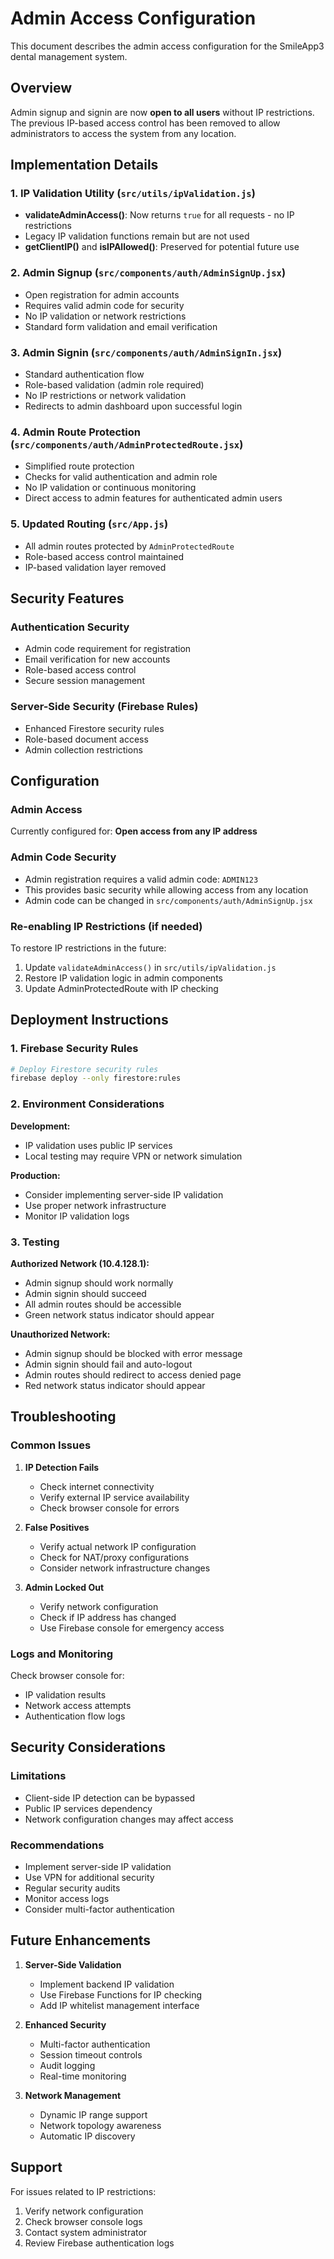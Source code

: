 # Admin Access Configuration

This document describes the admin access configuration for the SmileApp3 dental management system.

## Overview

Admin signup and signin are now **open to all users** without IP restrictions. The previous IP-based access control has been removed to allow administrators to access the system from any location.

## Implementation Details

### 1. IP Validation Utility (`src/utils/ipValidation.js`)

- **validateAdminAccess()**: Now returns `true` for all requests - no IP restrictions
- Legacy IP validation functions remain but are not used
- **getClientIP()** and **isIPAllowed()**: Preserved for potential future use

### 2. Admin Signup (`src/components/auth/AdminSignUp.jsx`)

- Open registration for admin accounts
- Requires valid admin code for security
- No IP validation or network restrictions
- Standard form validation and email verification

### 3. Admin Signin (`src/components/auth/AdminSignIn.jsx`)

- Standard authentication flow
- Role-based validation (admin role required)
- No IP restrictions or network validation
- Redirects to admin dashboard upon successful login

### 4. Admin Route Protection (`src/components/auth/AdminProtectedRoute.jsx`)

- Simplified route protection
- Checks for valid authentication and admin role
- No IP validation or continuous monitoring
- Direct access to admin features for authenticated admin users

### 5. Updated Routing (`src/App.js`)

- All admin routes protected by `AdminProtectedRoute`
- Role-based access control maintained
- IP-based validation layer removed

## Security Features

### Authentication Security
- Admin code requirement for registration
- Email verification for new accounts
- Role-based access control
- Secure session management

### Server-Side Security (Firebase Rules)
- Enhanced Firestore security rules
- Role-based document access
- Admin collection restrictions

## Configuration

### Admin Access
Currently configured for: **Open access from any IP address**

### Admin Code Security
- Admin registration requires a valid admin code: `ADMIN123`
- This provides basic security while allowing access from any location
- Admin code can be changed in `src/components/auth/AdminSignUp.jsx`

### Re-enabling IP Restrictions (if needed)
To restore IP restrictions in the future:
1. Update `validateAdminAccess()` in `src/utils/ipValidation.js`
2. Restore IP validation logic in admin components
3. Update AdminProtectedRoute with IP checking

## Deployment Instructions

### 1. Firebase Security Rules
```bash
# Deploy Firestore security rules
firebase deploy --only firestore:rules
```

### 2. Environment Considerations

**Development:**
- IP validation uses public IP services
- Local testing may require VPN or network simulation

**Production:**
- Consider implementing server-side IP validation
- Use proper network infrastructure
- Monitor IP validation logs

### 3. Testing

**Authorized Network (10.4.128.1):**
- Admin signup should work normally
- Admin signin should succeed
- All admin routes should be accessible
- Green network status indicator should appear

**Unauthorized Network:**
- Admin signup should be blocked with error message
- Admin signin should fail and auto-logout
- Admin routes should redirect to access denied page
- Red network status indicator should appear

## Troubleshooting

### Common Issues

1. **IP Detection Fails**
   - Check internet connectivity
   - Verify external IP service availability
   - Check browser console for errors

2. **False Positives**
   - Verify actual network IP configuration
   - Check for NAT/proxy configurations
   - Consider network infrastructure changes

3. **Admin Locked Out**
   - Verify network configuration
   - Check if IP address has changed
   - Use Firebase console for emergency access

### Logs and Monitoring

Check browser console for:
- IP validation results
- Network access attempts
- Authentication flow logs

## Security Considerations

### Limitations
- Client-side IP detection can be bypassed
- Public IP services dependency
- Network configuration changes may affect access

### Recommendations
- Implement server-side IP validation
- Use VPN for additional security
- Regular security audits
- Monitor access logs
- Consider multi-factor authentication

## Future Enhancements

1. **Server-Side Validation**
   - Implement backend IP validation
   - Use Firebase Functions for IP checking
   - Add IP whitelist management interface

2. **Enhanced Security**
   - Multi-factor authentication
   - Session timeout controls
   - Audit logging
   - Real-time monitoring

3. **Network Management**
   - Dynamic IP range support
   - Network topology awareness
   - Automatic IP discovery

## Support

For issues related to IP restrictions:
1. Verify network configuration
2. Check browser console logs
3. Contact system administrator
4. Review Firebase authentication logs